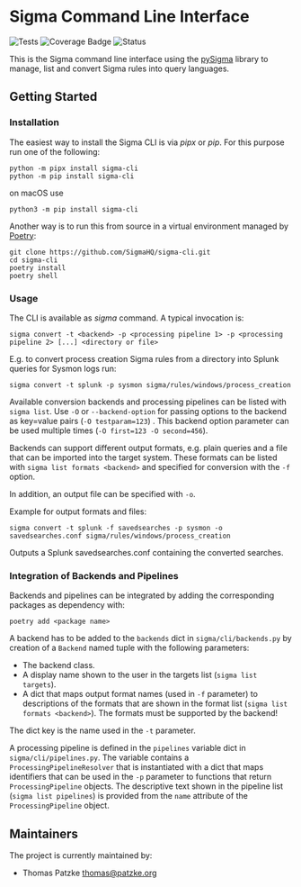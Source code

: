 # Sigma Command Line Interface

![Tests](https://github.com/SigmaHQ/sigma-cli/actions/workflows/test.yml/badge.svg)
![Coverage Badge](https://img.shields.io/endpoint?url=https://gist.githubusercontent.com/thomaspatzke/0c868df261d4a5d5a1dafe71b1557d69/raw/SigmaHQ-sigma-cli.json)
![Status](https://img.shields.io/badge/Status-pre--release-orange)

This is the Sigma command line interface using the [pySigma](https://github.com/SigmaHQ/pySigma) library to manage, list
and convert Sigma rules into query languages.

## Getting Started

### Installation

The easiest way to install the Sigma CLI is via *pipx* or *pip*. For this purpose run one of the following:

```
python -m pipx install sigma-cli
python -m pip install sigma-cli
```
on macOS use
```
python3 -m pip install sigma-cli
```

Another way is to run this from source in a virtual environment managed by [Poetry](https://python-poetry.org/docs/basic-usage/):

```
git clone https://github.com/SigmaHQ/sigma-cli.git
cd sigma-cli
poetry install
poetry shell
```

### Usage

The CLI is available as *sigma* command. A typical invocation is:

```
sigma convert -t <backend> -p <processing pipeline 1> -p <processing pipeline 2> [...] <directory or file>
```

E.g. to convert process creation Sigma rules from a directory into Splunk queries for Sysmon logs run:

```
sigma convert -t splunk -p sysmon sigma/rules/windows/process_creation
```

Available conversion backends and processing pipelines can be listed with `sigma list`. 
Use `-O` or `--backend-option` for passing options to the backend as key=value pairs (`-O testparam=123`) .
This backend option parameter can be used multiple times (`-O first=123 -O second=456`).

Backends can support different output formats, e.g. plain queries and a file that can be imported into the target
system. These formats can be listed with `sigma list formats <backend>` and specified for conversion with the `-f`
option.

In addition, an output file can be specified with `-o`.

Example for output formats and files:

```
sigma convert -t splunk -f savedsearches -p sysmon -o savedsearches.conf sigma/rules/windows/process_creation
```

Outputs a Splunk savedsearches.conf containing the converted searches.

### Integration of Backends and Pipelines

Backends and pipelines can be integrated by adding the corresponding packages as dependency with:

```
poetry add <package name>
```

A backend has to be added to the `backends` dict in `sigma/cli/backends.py` by creation of a `Backend` named tuple with
the following parameters:

* The backend class.
* A display name shown to the user in the targets list (`sigma list targets`).
* A dict that maps output format names (used in `-f` parameter) to descriptions of the formats that are shown in the
  format list (`sigma list formats <backend>`). The formats must be supported by the backend!

The dict key is the name used in the `-t` parameter.

A processing pipeline is defined in the `pipelines` variable dict in `sigma/cli/pipelines.py`. The variable contains a
`ProcessingPipelineResolver` that is instantiated with a dict that maps identifiers that can
be used in the `-p` parameter to functions that return `ProcessingPipeline` objects. The descriptive text shown in the pipeline list (`sigma list pipelines`) is provided from
the `name` attribute of the `ProcessingPipeline` object.

## Maintainers

The project is currently maintained by:

- Thomas Patzke <thomas@patzke.org>
